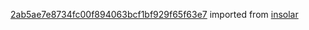 [2ab5ae7e8734fc00f894063bcf1bf929f65f63e7](https://github.com/insolar/insolar/commit/2ab5ae7e8734fc00f894063bcf1bf929f65f63e7) imported from [insolar](https://github.com/insolar/insolar)
